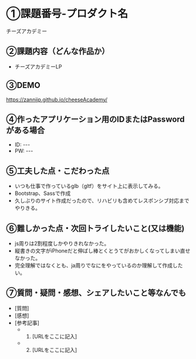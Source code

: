 # ①課題番号-プロダクト名

チーズアカデミー

## ②課題内容（どんな作品か）

- チーズアカデミーLP

## ③DEMO

https://zannijp.github.io/cheeseAcademy/

## ④作ったアプリケーション用のIDまたはPasswordがある場合

- ID: ---
- PW: ---

## ⑤工夫した点・こだわった点

- いつも仕事で作っているglb（gltf）をサイト上に表示してみる。
- Bootstrap、Sassで作成
- 久しぶりのサイト作成だったので、リハビリも含めてレスポンシブ対応までやりきる。

## ⑥難しかった点・次回トライしたいこと(又は機能)

- js周りは2割程度しかやりきれなかった。
- 縦書きの文字がiPhoneだと伸ばし棒とくとうてがおかしくなってしまい直せなかった。
- 完全理解ではなくとも、ja周りでなにをやっているのか理解して作成したい。

## ⑦質問・疑問・感想、シェアしたいこと等なんでも

- [質問]
- [感想]
- [参考記事]
  - 1. [URLをここに記入]
  - 2. [URLをここに記入]

